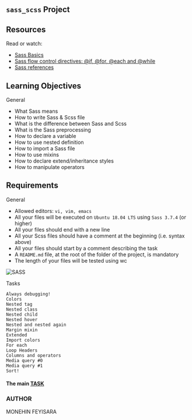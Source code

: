## ``sass_scss`` Project

## Resources
Read or watch:

* [Sass Basics](https://sass-lang.com/guide/)
* [Sass flow control directives: @if, @for, @each and @while](https://sass-lang.com/documentation/at-rules/control/)
* [Sass references](https://sass-lang.com/documentation/)

## Learning Objectives
General
- What Sass means
- How to write Sass & Scss file
- What is the difference between Sass and Scss
- What is the Sass preprocessing
- How to declare a variable
- How to use nested definition
- How to import a Sass file
- How to use mixins
- How to declare extend/inheritance styles
- How to manipulate operators

## Requirements
General
- Allowed editors: ``vi, vim, emacs``
- All your files will be executed on ``Ubuntu 18.04 LTS`` using ``Sass 3.7.4`` (or higher)
- All your files should end with a new line
- All your Scss files should have a comment at the beginning (i.e. syntax above)
- All your files should start by a comment describing the task
- A ``README.md`` file, at the root of the folder of the project, is mandatory
- The length of your files will be tested using wc

![SASS](https://github.com/Monehinfeyi/alx-frontend-for-fun/assets/89196639/dad2c6d2-7873-4765-9618-54e2a200a759)


  
Tasks

    Always debugging!
    Colors
    Nested tag
    Nested class
    Nested child
    Nested hover
    Nested and nested again
    Margin mixin
    Extended
    Import colors
    For each
    Loop Headers
    Columns and operators
    Media query #0
    Media query #1
    Sort!

#### The main [TASK](https://intranet.alxswe.com/projects/1212)

### AUTHOR
MONEHIN FEYISARA
